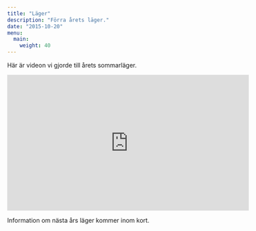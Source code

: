 ```yaml
---
title: "Läger"
description: "Förra årets läger."
date: "2015-10-20"
menu:
  main:
    weight: 40
---
```

Här är videon vi gjorde till årets sommarläger.

<iframe width="560" height="315" src="https://www.youtube.com/embed/vwqdymJSqqY" frameborder="0" allowfullscreen></iframe>

Information om nästa års läger kommer inom kort.
